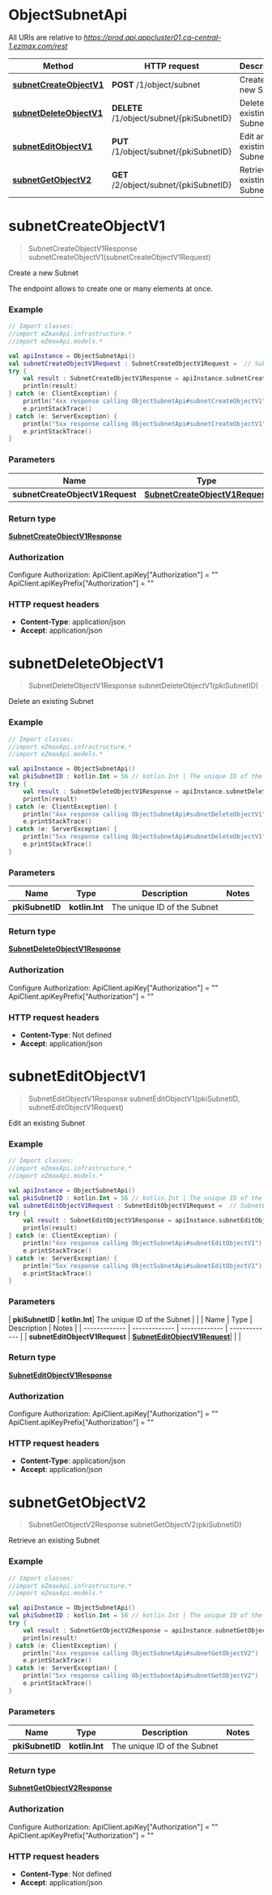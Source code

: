 # ObjectSubnetApi

All URIs are relative to *https://prod.api.appcluster01.ca-central-1.ezmax.com/rest*

| Method | HTTP request | Description |
| ------------- | ------------- | ------------- |
| [**subnetCreateObjectV1**](ObjectSubnetApi.md#subnetCreateObjectV1) | **POST** /1/object/subnet | Create a new Subnet |
| [**subnetDeleteObjectV1**](ObjectSubnetApi.md#subnetDeleteObjectV1) | **DELETE** /1/object/subnet/{pkiSubnetID} | Delete an existing Subnet |
| [**subnetEditObjectV1**](ObjectSubnetApi.md#subnetEditObjectV1) | **PUT** /1/object/subnet/{pkiSubnetID} | Edit an existing Subnet |
| [**subnetGetObjectV2**](ObjectSubnetApi.md#subnetGetObjectV2) | **GET** /2/object/subnet/{pkiSubnetID} | Retrieve an existing Subnet |


<a id="subnetCreateObjectV1"></a>
# **subnetCreateObjectV1**
> SubnetCreateObjectV1Response subnetCreateObjectV1(subnetCreateObjectV1Request)

Create a new Subnet

The endpoint allows to create one or many elements at once.

### Example
```kotlin
// Import classes:
//import eZmaxApi.infrastructure.*
//import eZmaxApi.models.*

val apiInstance = ObjectSubnetApi()
val subnetCreateObjectV1Request : SubnetCreateObjectV1Request =  // SubnetCreateObjectV1Request | 
try {
    val result : SubnetCreateObjectV1Response = apiInstance.subnetCreateObjectV1(subnetCreateObjectV1Request)
    println(result)
} catch (e: ClientException) {
    println("4xx response calling ObjectSubnetApi#subnetCreateObjectV1")
    e.printStackTrace()
} catch (e: ServerException) {
    println("5xx response calling ObjectSubnetApi#subnetCreateObjectV1")
    e.printStackTrace()
}
```

### Parameters
| Name | Type | Description  | Notes |
| ------------- | ------------- | ------------- | ------------- |
| **subnetCreateObjectV1Request** | [**SubnetCreateObjectV1Request**](SubnetCreateObjectV1Request.md)|  | |

### Return type

[**SubnetCreateObjectV1Response**](SubnetCreateObjectV1Response.md)

### Authorization


Configure Authorization:
    ApiClient.apiKey["Authorization"] = ""
    ApiClient.apiKeyPrefix["Authorization"] = ""

### HTTP request headers

 - **Content-Type**: application/json
 - **Accept**: application/json

<a id="subnetDeleteObjectV1"></a>
# **subnetDeleteObjectV1**
> SubnetDeleteObjectV1Response subnetDeleteObjectV1(pkiSubnetID)

Delete an existing Subnet



### Example
```kotlin
// Import classes:
//import eZmaxApi.infrastructure.*
//import eZmaxApi.models.*

val apiInstance = ObjectSubnetApi()
val pkiSubnetID : kotlin.Int = 56 // kotlin.Int | The unique ID of the Subnet
try {
    val result : SubnetDeleteObjectV1Response = apiInstance.subnetDeleteObjectV1(pkiSubnetID)
    println(result)
} catch (e: ClientException) {
    println("4xx response calling ObjectSubnetApi#subnetDeleteObjectV1")
    e.printStackTrace()
} catch (e: ServerException) {
    println("5xx response calling ObjectSubnetApi#subnetDeleteObjectV1")
    e.printStackTrace()
}
```

### Parameters
| Name | Type | Description  | Notes |
| ------------- | ------------- | ------------- | ------------- |
| **pkiSubnetID** | **kotlin.Int**| The unique ID of the Subnet | |

### Return type

[**SubnetDeleteObjectV1Response**](SubnetDeleteObjectV1Response.md)

### Authorization


Configure Authorization:
    ApiClient.apiKey["Authorization"] = ""
    ApiClient.apiKeyPrefix["Authorization"] = ""

### HTTP request headers

 - **Content-Type**: Not defined
 - **Accept**: application/json

<a id="subnetEditObjectV1"></a>
# **subnetEditObjectV1**
> SubnetEditObjectV1Response subnetEditObjectV1(pkiSubnetID, subnetEditObjectV1Request)

Edit an existing Subnet



### Example
```kotlin
// Import classes:
//import eZmaxApi.infrastructure.*
//import eZmaxApi.models.*

val apiInstance = ObjectSubnetApi()
val pkiSubnetID : kotlin.Int = 56 // kotlin.Int | The unique ID of the Subnet
val subnetEditObjectV1Request : SubnetEditObjectV1Request =  // SubnetEditObjectV1Request | 
try {
    val result : SubnetEditObjectV1Response = apiInstance.subnetEditObjectV1(pkiSubnetID, subnetEditObjectV1Request)
    println(result)
} catch (e: ClientException) {
    println("4xx response calling ObjectSubnetApi#subnetEditObjectV1")
    e.printStackTrace()
} catch (e: ServerException) {
    println("5xx response calling ObjectSubnetApi#subnetEditObjectV1")
    e.printStackTrace()
}
```

### Parameters
| **pkiSubnetID** | **kotlin.Int**| The unique ID of the Subnet | |
| Name | Type | Description  | Notes |
| ------------- | ------------- | ------------- | ------------- |
| **subnetEditObjectV1Request** | [**SubnetEditObjectV1Request**](SubnetEditObjectV1Request.md)|  | |

### Return type

[**SubnetEditObjectV1Response**](SubnetEditObjectV1Response.md)

### Authorization


Configure Authorization:
    ApiClient.apiKey["Authorization"] = ""
    ApiClient.apiKeyPrefix["Authorization"] = ""

### HTTP request headers

 - **Content-Type**: application/json
 - **Accept**: application/json

<a id="subnetGetObjectV2"></a>
# **subnetGetObjectV2**
> SubnetGetObjectV2Response subnetGetObjectV2(pkiSubnetID)

Retrieve an existing Subnet



### Example
```kotlin
// Import classes:
//import eZmaxApi.infrastructure.*
//import eZmaxApi.models.*

val apiInstance = ObjectSubnetApi()
val pkiSubnetID : kotlin.Int = 56 // kotlin.Int | The unique ID of the Subnet
try {
    val result : SubnetGetObjectV2Response = apiInstance.subnetGetObjectV2(pkiSubnetID)
    println(result)
} catch (e: ClientException) {
    println("4xx response calling ObjectSubnetApi#subnetGetObjectV2")
    e.printStackTrace()
} catch (e: ServerException) {
    println("5xx response calling ObjectSubnetApi#subnetGetObjectV2")
    e.printStackTrace()
}
```

### Parameters
| Name | Type | Description  | Notes |
| ------------- | ------------- | ------------- | ------------- |
| **pkiSubnetID** | **kotlin.Int**| The unique ID of the Subnet | |

### Return type

[**SubnetGetObjectV2Response**](SubnetGetObjectV2Response.md)

### Authorization


Configure Authorization:
    ApiClient.apiKey["Authorization"] = ""
    ApiClient.apiKeyPrefix["Authorization"] = ""

### HTTP request headers

 - **Content-Type**: Not defined
 - **Accept**: application/json

